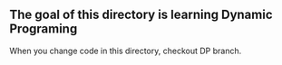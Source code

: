 ## The goal of this directory is learning Dynamic Programing

When you change code in this directory, checkout DP branch.